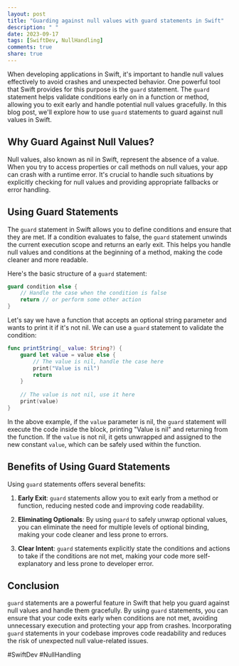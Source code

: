 ```yaml
---
layout: post
title: "Guarding against null values with guard statements in Swift"
description: " "
date: 2023-09-17
tags: [SwiftDev, NullHandling]
comments: true
share: true
---
```


When developing applications in Swift, it's important to handle null values effectively to avoid crashes and unexpected behavior. One powerful tool that Swift provides for this purpose is the `guard` statement. The `guard` statement helps validate conditions early on in a function or method, allowing you to exit early and handle potential null values gracefully. In this blog post, we'll explore how to use `guard` statements to guard against null values in Swift.

## Why Guard Against Null Values?

Null values, also known as nil in Swift, represent the absence of a value. When you try to access properties or call methods on null values, your app can crash with a runtime error. It's crucial to handle such situations by explicitly checking for null values and providing appropriate fallbacks or error handling.

## Using Guard Statements

The `guard` statement in Swift allows you to define conditions and ensure that they are met. If a condition evaluates to false, the `guard` statement unwinds the current execution scope and returns an early exit. This helps you handle null values and conditions at the beginning of a method, making the code cleaner and more readable.

Here's the basic structure of a `guard` statement:

```swift
guard condition else {
    // Handle the case when the condition is false
    return // or perform some other action
}
```

Let's say we have a function that accepts an optional string parameter and wants to print it if it's not nil. We can use a `guard` statement to validate the condition:

```swift
func printString(_ value: String?) {
    guard let value = value else {
        // The value is nil, handle the case here
        print("Value is nil")
        return
    }
    
    // The value is not nil, use it here
    print(value)
}
```

In the above example, if the `value` parameter is nil, the `guard` statement will execute the code inside the block, printing "Value is nil" and returning from the function. If the `value` is not nil, it gets unwrapped and assigned to the new constant `value`, which can be safely used within the function.

## Benefits of Using Guard Statements

Using `guard` statements offers several benefits:

1. **Early Exit**: `guard` statements allow you to exit early from a method or function, reducing nested code and improving code readability.

2. **Eliminating Optionals**: By using `guard` to safely unwrap optional values, you can eliminate the need for multiple levels of optional binding, making your code cleaner and less prone to errors.

3. **Clear Intent**: `guard` statements explicitly state the conditions and actions to take if the conditions are not met, making your code more self-explanatory and less prone to developer error.

## Conclusion

`guard` statements are a powerful feature in Swift that help you guard against null values and handle them gracefully. By using `guard` statements, you can ensure that your code exits early when conditions are not met, avoiding unnecessary execution and protecting your app from crashes. Incorporating `guard` statements in your codebase improves code readability and reduces the risk of unexpected null value-related issues.

#SwiftDev #NullHandling